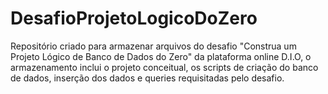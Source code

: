 # DesafioProjetoLogicoDoZero
Repositório criado para armazenar arquivos do desafio "Construa um Projeto Lógico de Banco de Dados do Zero" da plataforma online D.I.O,
o armazenamento inclui o projeto conceitual, os scripts de criação do banco de dados, inserção dos dados e queries requisitadas pelo desafio.
